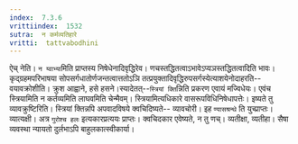 ```yaml
---
index:  7.3.6
vrittiindex:  1532
sutra:  न कर्मव्यतिहारे
vritti:  tattvabodhini 
---
```


ऐच् नेति। `न य्वाभ्या`मिति प्राप्तस्य निषेधेनादिवृद्धिरेव। णचस्तद्धितत्वाऽभावेऽप्यञस्तद्धितत्वादिति भावः। कृद्ग्रहमपरिभाषया सोपसर्गधातोर्णजन्तत्वात्ततोऽञि तत्प्रयुक्तादिवृद्धिरुपसर्गस्येत्याशयेनोदाहरति-- वयावक्रोशीति। क्रुश आह्वाने, हसे हसने।स्यादेतत्--`स्त्रियां क्ति`न्निति प्रकरण एवायं मज्विधेयः। एवंच स्त्रियामिति न कर्तव्यमिति लाघवमिति चेन्मैवम्। स्त्रियामित्यधिकारे वासरूपविधिनिषेधापत्तेः। इष्यते तु व्यावक्रुष्टिरिति। स्त्रियां क्तिन्नपि अपवादविषये क्वचिदिष्यते-- व्यावचोरी। इह `ण्यासश्रन्थे` ति युच्प्राप्तः। व्यात्यक्षी। अत्र `गुरोश्च हलः` इत्यकारप्रत्ययः प्राप्तः। क्वचिदकार एवेष्यते, न तु णच्। व्यतीक्षा, व्यतीहा। सैषा व्यवस्था न्यायतो दुर्लभाऽपि बाहुलकात्स्वीकार्या।

